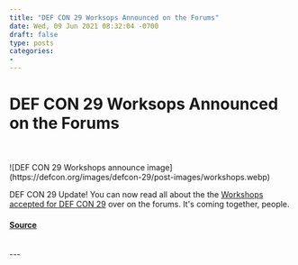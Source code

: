 ```yaml
---
title: "DEF CON 29 Worksops Announced on the Forums"
date: Wed, 09 Jun 2021 08:32:04 -0700
draft: false
type: posts
categories: 
- 
---
```

# DEF CON 29 Worksops Announced on the Forums

<br/>

<br/>
![DEF CON 29 Workshops announce image](https://defcon.org/images/defcon-29/post-images/workshops.webp)  

DEF CON 29 Update! You can now read all about the the [Workshops accepted for DEF CON 29](https://forum.defcon.org/node/236372) over on the forums. It's coming together, people.

#### [Source](https://forum.defcon.org/node/236372)

<br/>
---
